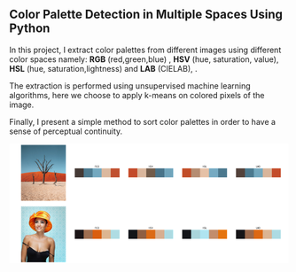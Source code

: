 ## Color Palette Detection in Multiple Spaces Using Python


In this project, I extract color palettes from different images using different color spaces namely: **RGB** (red,green,blue) , **HSV** (hue, saturation, value), **HSL** (hue, saturation,lightness) and **LAB** (CIELAB), . 

The extraction is performed using unsupervised machine learning algorithms, here we choose to apply k-means on colored pixels of the image.

Finally, I present a simple method to sort color palettes in order to have a sense of perceptual continuity.

![alt text](example.png)
